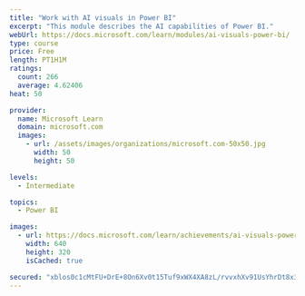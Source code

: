 ```yaml
---
title: "Work with AI visuals in Power BI"
excerpt: "This module describes the AI capabilities of Power BI."
webUrl: https://docs.microsoft.com/learn/modules/ai-visuals-power-bi/
type: course
price: Free
length: PT1H1M
ratings:
  count: 266
  average: 4.62406
heat: 50

provider:
  name: Microsoft Learn
  domain: microsoft.com
  images:
    - url: /assets/images/organizations/microsoft.com-50x50.jpg
      width: 50
      height: 50

levels:
  - Intermediate

topics:
  - Power BI

images:
  - url: https://docs.microsoft.com/learn/achievements/ai-visuals-power-bi-social.png
    width: 640
    height: 320
    isCached: true

secured: "xblos0c1cMtFU+DrE+8On6Xv0t15Tuf9xWX4XA8zL/rvvxhXv91UsYhrDt8x3gUsK6AwLCFUIgRSjopXqMnmWblfrfcU6HmhCWzdWpQpLmfuHRtsvdJ1AtqoyC+hASVgi/hrvAzYaWpSmk62kiB6H7HR9gFFG3U8FsetsGZ9nMlmUTIFzwB2AYi2IuqxTflkZKfHK2j7hye8/hrIR9VvfBZRiPP/K/XCcVizE0nW/4Tt35NanujCyhYkg4y++SvqgfVoYGlJLh2Q6Vc6/BgIKdLFdBim6ZaoPPPB6MIt9cNt4v3uzvTvyygy/SqsJh+bCyWj0CIs8dW6sd4UmZauBn4fsIrHpcvffyGnbu1rYZ1LTdSLxC7BxxZGO6rSZaavo/7+G3ZHX61fUYWw1rNrnj9xYVoB/t6/6ZqZUDyTk9A=;ZlPdsDq6QdNTS5qb3m0/Rg=="
---
```


